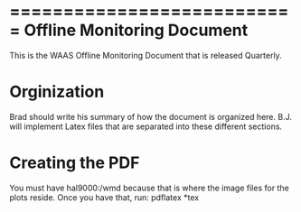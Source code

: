 ===========================
Offline Monitoring Document
===========================

This is the WAAS Offline Monitoring Document that is released Quarterly.


Orginization
============

Brad should write his summary of how the document is organized here.
B.J. will implement Latex files that are separated into these different
sections.

Creating the PDF
================

You must have hal9000:/wmd because that is where the image files for the
plots reside. Once you have that, run: 
    pdflatex *tex